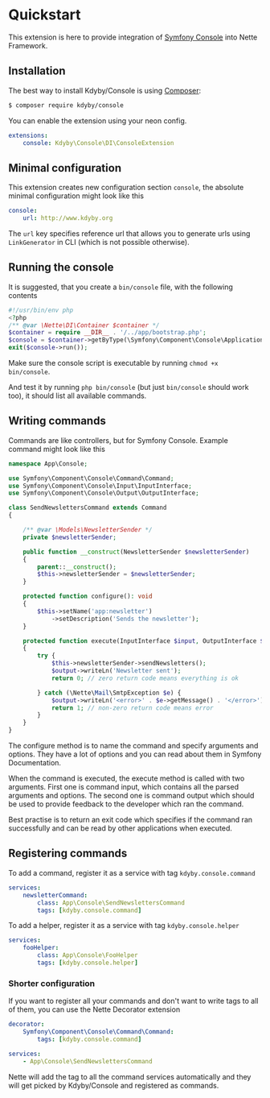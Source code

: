 # Quickstart

This extension is here to provide integration of [Symfony Console](https://github.com/symfony/console) into Nette Framework.


## Installation

The best way to install Kdyby/Console is using  [Composer](http://getcomposer.org/):

```sh
$ composer require kdyby/console
```

You can enable the extension using your neon config.

```yml
extensions:
    console: Kdyby\Console\DI\ConsoleExtension
```

## Minimal configuration

This extension creates new configuration section `console`, the absolute minimal configuration might look like this

```yml
console:
    url: http://www.kdyby.org
```

The `url` key specifies reference url that allows you to generate urls using `LinkGenerator` in CLI (which is not possible otherwise).


## Running the console

It is suggested, that you create a `bin/console` file, with the following contents

```php
#!/usr/bin/env php
<?php
/** @var \Nette\DI\Container $container */
$container = require __DIR__ . '/../app/bootstrap.php';
$console = $container->getByType(\Symfony\Component\Console\Application::class);
exit($console->run());
```

Make sure the console script is executable by running `chmod +x bin/console`.

And test it by running `php bin/console` (but just `bin/console` should work too), it should list all available commands.

## Writing commands

Commands are like controllers, but for Symfony Console. Example command might look like this

```php
namespace App\Console;

use Symfony\Component\Console\Command\Command;
use Symfony\Component\Console\Input\InputInterface;
use Symfony\Component\Console\Output\OutputInterface;

class SendNewslettersCommand extends Command
{

    /** @var \Models\NewsletterSender */
    private $newsletterSender;

    public function __construct(NewsletterSender $newsletterSender)
    {
        parent::__construct();
        $this->newsletterSender = $newsletterSender;
    }

    protected function configure(): void
    {
        $this->setName('app:newsletter')
            ->setDescription('Sends the newsletter');
    }

    protected function execute(InputInterface $input, OutputInterface $output): int
    {
        try {
            $this->newsletterSender->sendNewsletters();
            $output->writeLn('Newsletter sent');
            return 0; // zero return code means everything is ok

        } catch (\Nette\Mail\SmtpException $e) {
            $output->writeLn('<error>' . $e->getMessage() . '</error>');
            return 1; // non-zero return code means error
        }
    }
}
```

The configure method is to name the command and specify arguments and options.
They have a lot of options and you can read about them in Symfony Documentation.

When the command is executed, the execute method is called with two arguments.
First one is command input, which contains all the parsed arguments and options.
The second one is command output which should be used to provide feedback to the developer which ran the command.

Best practise is to return an exit code which specifies if the command ran successfully and can be read by other applications when executed.


## Registering commands

To add a command, register it as a service with tag `kdyby.console.command`

```yml
services:
    newsletterCommand:
        class: App\Console\SendNewslettersCommand
        tags: [kdyby.console.command]
```

To add a helper, register it as a service with tag `kdyby.console.helper`


```yml
services:
    fooHelper:
        class: App\Console\FooHelper
        tags: [kdyby.console.helper]
```

### Shorter configuration

If you want to register all your commands and don't want to write tags to all of them, you can use the Nette Decorator extension

```yml
decorator:
    Symfony\Component\Console\Command\Command:
        tags: [kdyby.console.command]

services:
    - App\Console\SendNewslettersCommand
```

Nette will add the tag to all the command services automatically and they will get picked by Kdyby/Console and registered as commands.
